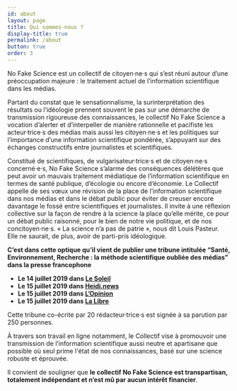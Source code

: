 ```yaml
---
id: about
layout: page
title: Qui sommes-nous ?
display-title: true
permalink: /about
button: true
order: 3
---
```


No Fake Science est un collectif de citoyen·ne·s qui s’est réuni autour d’une préoccupation majeure : le traitement actuel de l’information scientifique dans les médias.

Partant du constat que le sensationnalisme, la surinterprétation des résultats ou l’idéologie prennent souvent le pas sur une démarche de transmission rigoureuse des connaissances, le collectif No Fake Science a vocation d’alerter et d’interpeller de manière rationnelle et pacifiste les acteur·trice·s des médias mais aussi les citoyen·ne·s et les politiques sur l’importance d’une information scientifique pondérée, s’appuyant sur des échanges constructifs entre journalistes et scientifiques.

Constitué de scientifiques, de vulgarisateur·trice·s et de citoyen·ne·s concerné·e·s, No Fake Science s’alarme des conséquences délétères que peut avoir un mauvais traitement médiatique de l’information scientifique en termes de santé publique, d’écologie ou encore d’économie.
Le Collectif appelle de ses vœux une révision de la place de l’information scientifique dans nos médias et dans le débat public pour éviter de creuser encore davantage le fossé entre scientifiques et journalistes.
Il invite à une réflexion collective sur la façon de rendre à la science la place qu’elle mérite, ce pour un débat public raisonné, pour le bien de notre vie politique, et de nos concitoyen·ne·s. « La science n’a pas de patrie », nous dit Louis Pasteur. Elle ne saurait, de plus, avoir de parti-pris idéologique.

**C’est dans cette optique qu’il vient de publier une tribune intitulée “Santé, Environnement, Recherche : la méthode scientifique oubliée des médias” dans la presse francophone**
  - **Le 14 juillet 2019 dans [Le Soleil](https://www.lesoleil.com/actualite/science/la-methode-scientifique-oubliee-dans-les-medias-b2ffb3daae4555df5a140e0252b067ef)**
  - **Le 15 juillet 2019 dans [Heidi.news](https://www.heidi.news/articles/sante-environnement-recherche-la-methode-scientifique-oubliee-des-medias)**
  - **Le 15 juillet 2019 dans [L’Opinion]()**
  - **Le 15 juillet 2019 dans [La Libre](https://www.lalibre.be/debats/opinions/pour-lutter-contre-les-fake-news-les-scientifiques-ne-doivent-pas-devenir-les-ennemis-des-journalistes-5d287ca2f20d5a58a827f72f)**

Cette tribune co-écrite par 20 rédacteur·trice·s est signée à sa parution par 250 personnes.

À travers son travail en ligne notamment, le Collectif vise à promouvoir une transmission de l’information scientifique aussi neutre et apartisane que possible où seul prime l'état de nos connaissances, basé sur une science robuste et éprouvée.

Il convient de souligner que **le collectif No Fake Science est transpartisan, totalement indépendant et n’est mû par aucun intérêt financier**.
